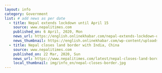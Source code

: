 ```yaml
---
layout: info
category: Government
list: # add news as per date
  - title: Nepal extends lockdown until April 15
    source: www.nepalitimes.com
    published_on: 6 April, 2020, Mon
    news_url: https://english.onlinekhabar.com/nepal-extends-lockdown-until-april-15.html
    news_thumbnail: https://english.onlinekhabar.com/wp-content/uploads/2020/03/nepal-lockdown-2.jpg
  - title: Nepal closes land border with India, China
    source: www.nepalitimes.com
    published_on: 22 Mar, 2020, Sun
    news_url: https://www.nepalitimes.com/latest/nepal-closes-land-border-with-india-china/
    local_thumbnail: img/info_en/nepal-closes-border.jpg
---
```

